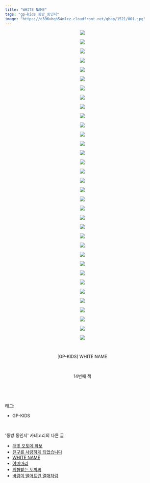 ```yaml
---
title: "WHITE NAME"
tags: "gp-kids 동방_동인지"
image: "https://d396uhqh54mlcz.cloudfront.net/ghap/1521/001.jpg"
---
```

<div class="article">
<p style="text-align: center; clear: none; float: none;"><img src="{{ site.imgserver7 }}/ghap/1521/001.jpg"/></p>
<p style="text-align: center; clear: none; float: none;"><img src="{{ site.imgserver7 }}/ghap/1521/002.jpg"/></p>
<p style="text-align: center; clear: none; float: none;"><img src="{{ site.imgserver7 }}/ghap/1521/003.jpg"/></p>
<p style="text-align: center; clear: none; float: none;"><img src="{{ site.imgserver7 }}/ghap/1521/004.jpg"/></p>
<p style="text-align: center; clear: none; float: none;"><img src="{{ site.imgserver7 }}/ghap/1521/005.jpg"/></p>
<p style="text-align: center; clear: none; float: none;"><img src="{{ site.imgserver7 }}/ghap/1521/006.jpg"/></p>
<p style="text-align: center; clear: none; float: none;"><img src="{{ site.imgserver7 }}/ghap/1521/007.jpg"/></p>
<p style="text-align: center; clear: none; float: none;"><img src="{{ site.imgserver7 }}/ghap/1521/008.jpg"/></p>
<p style="text-align: center; clear: none; float: none;"><img src="{{ site.imgserver7 }}/ghap/1521/009.jpg"/></p>
<p style="text-align: center; clear: none; float: none;"><img src="{{ site.imgserver7 }}/ghap/1521/010.jpg"/></p>
<p style="text-align: center; clear: none; float: none;"><img src="{{ site.imgserver7 }}/ghap/1521/011.jpg"/></p>
<p style="text-align: center; clear: none; float: none;"><img src="{{ site.imgserver7 }}/ghap/1521/012.jpg"/></p>
<p style="text-align: center; clear: none; float: none;"><img src="{{ site.imgserver7 }}/ghap/1521/013.jpg"/></p>
<p style="text-align: center; clear: none; float: none;"><img src="{{ site.imgserver7 }}/ghap/1521/014.jpg"/></p>
<p style="text-align: center; clear: none; float: none;"><img src="{{ site.imgserver7 }}/ghap/1521/015.jpg"/></p>
<p style="text-align: center; clear: none; float: none;"><img src="{{ site.imgserver7 }}/ghap/1521/016.jpg"/></p>
<p style="text-align: center; clear: none; float: none;"><img src="{{ site.imgserver7 }}/ghap/1521/017.jpg"/></p>
<p style="text-align: center; clear: none; float: none;"><img src="{{ site.imgserver7 }}/ghap/1521/018.jpg"/></p>
<p style="text-align: center; clear: none; float: none;"><img src="{{ site.imgserver7 }}/ghap/1521/019.jpg"/></p>
<p style="text-align: center; clear: none; float: none;"><img src="{{ site.imgserver7 }}/ghap/1521/020.jpg"/></p>
<p style="text-align: center; clear: none; float: none;"><img src="{{ site.imgserver7 }}/ghap/1521/021.jpg"/></p>
<p style="text-align: center; clear: none; float: none;"><img src="{{ site.imgserver7 }}/ghap/1521/022.jpg"/></p>
<p style="text-align: center; clear: none; float: none;"><img src="{{ site.imgserver7 }}/ghap/1521/023.jpg"/></p>
<p style="text-align: center; clear: none; float: none;"><img src="{{ site.imgserver7 }}/ghap/1521/024.jpg"/></p>
<p style="text-align: center; clear: none; float: none;"><img src="{{ site.imgserver7 }}/ghap/1521/025.jpg"/></p>
<p style="text-align: center; clear: none; float: none;"><img src="{{ site.imgserver7 }}/ghap/1521/026.jpg"/></p>
<p style="text-align: center; clear: none; float: none;"><img src="{{ site.imgserver7 }}/ghap/1521/027.jpg"/></p>
<p style="text-align: center; clear: none; float: none;"><img src="{{ site.imgserver7 }}/ghap/1521/028.jpg"/></p>
<p style="text-align: center; clear: none; float: none;"><img src="{{ site.imgserver7 }}/ghap/1521/029.jpg"/></p>
<p style="text-align: center; clear: none; float: none;"><img src="{{ site.imgserver7 }}/ghap/1521/030.jpg"/></p>
<p style="text-align: center; clear: none; float: none;"><img src="{{ site.imgserver7 }}/ghap/1521/031.jpg"/></p>
<p style="text-align: center; clear: none; float: none;"><img src="{{ site.imgserver7 }}/ghap/1521/032.jpg"/></p>
<p style="text-align: center; clear: none; float: none;"><img src="{{ site.imgserver7 }}/ghap/1521/033.jpg"/></p>
<p style="text-align: center; clear: none; float: none;"><img src="{{ site.imgserver7 }}/ghap/1521/034.jpg"/></p>
<p style="text-align: center; clear: none; float: none;"><br/></p>
<p style="text-align: center; clear: none; float: none;">[GP-KIDS] WHITE NAME</p>
<p style="text-align: center; clear: none; float: none;"><br/></p>
<p style="text-align: center; clear: none; float: none;">14번째 책</p>
<p><br/></p>
</div><br/>
<div class="tagTrail">
<p>태그: </p>
<ul>
<li>GP-KIDS</li>
</ul>
</div><br/>
<div class="another">
<p>'동방 동인지' 카테고리의 다른 글</p>
<ul>
<li><a href="/ghap_1523">래빗 오토메 화보</a></li>
<li><a href="/ghap_1522">친구를 사랑하게 되었습니다</a></li>
<li><a href="/ghap_1521">WHITE NAME</a></li>
<li><a href="/ghap_1520">야미마리</a></li>
<li><a href="/ghap_1519">위협받는 토끼씨</a></li>
<li><a href="/ghap_1517">바람이 떨어트린 열매처럼</a></li>
</ul>
</div><br/>
<div class="cb_module cb_fluid">
<div class="cb_wrt cb_profile">
</div><!-- commentList close -->
</div><br/>
